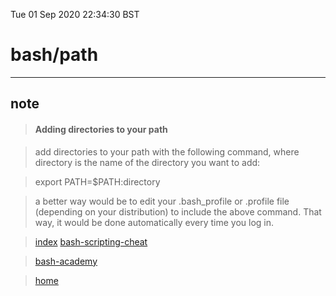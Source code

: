 Tue 01 Sep 2020 22:34:30 BST

# bash/path

_____

## note

> #### Adding directories to your path 

> add directories to your path with the following command, where directory is the name of the directory you want to add:

> export PATH=$PATH:directory

> a better way would be to edit your .bash_profile or .profile file (depending on your distribution) to include the above command. That way, it would be done automatically every time you log in.

> [index](./index-file.md)
> [bash-scripting-cheat](./bash-scripting-cheat.md)

> [bash-academy](./bash-academy.md)

> [home](./home.md) 

